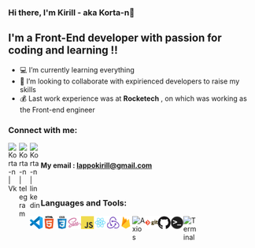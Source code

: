 ### Hi there, I'm Kirill - aka Korta-n👋

## I'm a Front-End developer with passion for coding and learning !!

-   💻 I’m currently learning everything
-   👯 I’m looking to collaborate with expirienced developers to raise my skills
-   💰 Last work experience was at **Rocketech** , on which was working as the Front-end engineer

### Connect with me:

[<img align="left" alt="Korta-n | Vk" width="22px" src="https://cdn.jsdelivr.net/npm/simple-icons@v3/icons/vk.svg" />][vk]
[<img align="left" alt="Korta-n | telegram" width="22px" src="https://cdn.jsdelivr.net/npm/simple-icons@v3/icons/telegram.svg" />][telegram]
[<img align="left" alt="Korta-n | linkedin" width="22px" src="https://cdn.jsdelivr.net/npm/simple-icons@v3/icons/linkedin.svg" />][linkedin]

<br/>

#### My email : lappokirill@gmail.com

<br />

### Languages and Tools:

<img align="left" alt="Visual Studio Code" width="26px" src="https://raw.githubusercontent.com/github/explore/80688e429a7d4ef2fca1e82350fe8e3517d3494d/topics/visual-studio-code/visual-studio-code.png" />
<img align="left" alt="HTML5" width="26px" src="https://raw.githubusercontent.com/github/explore/80688e429a7d4ef2fca1e82350fe8e3517d3494d/topics/html/html.png" />
<img align="left" alt="CSS3" width="26px" src="https://raw.githubusercontent.com/github/explore/80688e429a7d4ef2fca1e82350fe8e3517d3494d/topics/css/css.png" />
<img align="left" alt="Sass" width="26px" src="https://raw.githubusercontent.com/github/explore/80688e429a7d4ef2fca1e82350fe8e3517d3494d/topics/sass/sass.png" />
<img align="left" alt="JavaScript" width="26px" src="https://raw.githubusercontent.com/github/explore/80688e429a7d4ef2fca1e82350fe8e3517d3494d/topics/javascript/javascript.png" />
<img align="left" alt="React" width="26px" src="https://raw.githubusercontent.com/github/explore/80688e429a7d4ef2fca1e82350fe8e3517d3494d/topics/react/react.png" />
<img align="left" alt="Redux" width="26px" src="https://raw.githubusercontent.com/github/explore/80688e429a7d4ef2fca1e82350fe8e3517d3494d/topics/redux/redux.png" />
<img align="left" alt="Firebase" width="26px" src="https://raw.githubusercontent.com/github/explore/80688e429a7d4ef2fca1e82350fe8e3517d3494d/topics/firebase/firebase.png" />
<img align="left" alt="Axios" width="26px" src="https://user-images.githubusercontent.com/8939680/57233884-20344080-6fe5-11e9-8df3-0df1282e1574.png" />
<img align="left" alt="Git" width="26px" src="https://raw.githubusercontent.com/github/explore/80688e429a7d4ef2fca1e82350fe8e3517d3494d/topics/git/git.png" />
<img align="left" alt="GitHub" width="26px" src="https://raw.githubusercontent.com/github/explore/78df643247d429f6cc873026c0622819ad797942/topics/github/github.png" />
<img align="left" alt="Terminal" width="26px" src="https://raw.githubusercontent.com/github/explore/80688e429a7d4ef2fca1e82350fe8e3517d3494d/topics/terminal/terminal.png" />
<img align="left" alt="Terminal" width="26px" src="https://github.com/hussainweb/hussainweb/blob/main/icons/typescript.png?raw=true"/>

<br />
<br />

[vk]: https://vk.com/id_k_l
[telegram]: https://t.me/kr_la
[linkedin]: https://www.linkedin.com/in/kirill-lappo-9a9174204/
